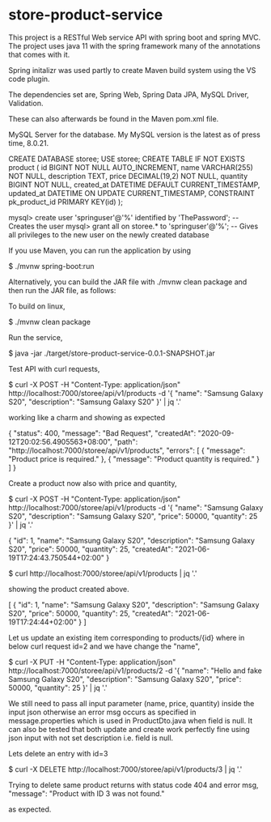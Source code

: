 # store-product-service
This project is a RESTful Web service API with spring boot and spring MVC. The project uses java 11 with the spring framework many of the annotations that comes with it.

Spring initalizr was used partly to create Maven build system using the VS code plugin.

The dependencies set are,
Spring Web,
Spring Data JPA,
MySQL Driver,
Validation.

These can also afterwards be found in the Maven pom.xml file.

MySQL Server for the database. My MySQL version is the latest as of press time, 8.0.21.

CREATE DATABASE storee;
USE storee;
CREATE TABLE IF NOT EXISTS product (
    id BIGINT NOT NULL AUTO_INCREMENT,
    name VARCHAR(255) NOT NULL,
    description TEXT,
    price DECIMAL(19,2) NOT NULL,
    quantity BIGINT NOT NULL,
    created_at DATETIME DEFAULT CURRENT_TIMESTAMP,
    updated_at DATETIME ON UPDATE CURRENT_TIMESTAMP,
    CONSTRAINT pk_product_id PRIMARY KEY(id)
);

mysql> create user 'springuser'@'%' identified by 'ThePassword'; -- Creates the user
mysql> grant all on storee.* to 'springuser'@'%'; -- Gives all privileges to the new user on the newly created database

If you use Maven, you can run the application by using 

$ ./mvnw spring-boot:run

Alternatively, you can build the JAR file with ./mvnw clean package and then run the JAR file, as follows:

To build on linux,

$ ./mvnw clean package

Run the service, 

$ java -jar ./target/store-product-service-0.0.1-SNAPSHOT.jar

Test API with curl requests,

$ curl -X POST -H "Content-Type: application/json" http://localhost:7000/storee/api/v1/products -d '{ "name": "Samsung Galaxy S20", "description": "Samsung Galaxy S20" }' | jq '.'

working like a charm and showing as expected

{
    "status": 400,
    "message": "Bad Request",
    "createdAt": "2020-09-12T20:02:56.4905563+08:00",
    "path": "http://localhost:7000/storee/api/v1/products",
    "errors": [
        {
            "message": "Product price is required."
        },
        {
            "message": "Product quantity is required."
        }
    ]
}

Create a product now also with price and quantity,

$ curl -X POST -H "Content-Type: application/json" http://localhost:7000/storee/api/v1/products -d '{ "name": "Samsung Galaxy S20", "description": "Samsung Galaxy S20", "price": 50000, "quantity": 25 }' | jq '.'

{
  "id": 1,
  "name": "Samsung Galaxy S20",
  "description": "Samsung Galaxy S20",
  "price": 50000,
  "quantity": 25,
  "createdAt": "2021-06-19T17:24:43.750544+02:00"
}


$ curl http://localhost:7000/storee/api/v1/products | jq '.'

showing the product created above.

[
  {
    "id": 1,
    "name": "Samsung Galaxy S20",
    "description": "Samsung Galaxy S20",
    "price": 50000,
    "quantity": 25,
    "createdAt": "2021-06-19T17:24:44+02:00"
  }
]


Let us update an existing item corresponding to products/{id} where in below curl request id=2 and we have change the "name",

$ curl -X PUT -H "Content-Type: application/json" http://localhost:7000/storee/api/v1/products/2 -d '{ "name": "Hello and fake Samsung Galaxy S20", "description": "Samsung Galaxy S20", "price": 50000, "quantity": 25 }' | jq '.'

We still need to pass all input parameter (name, price, quantity) inside the input json otherwise an error msg occurs as specified in message.properties which is used in ProductDto.java when field is null. It can also be tested that both update and create work perfectly fine using json input with not set description i.e. field is null.

Lets delete an entry with id=3

$ curl -X DELETE http://localhost:7000/storee/api/v1/products/3 | jq '.'

Trying to delete same product returns with status code 404 and error msg,
"message": "Product with ID 3 was not found."

as expected.
